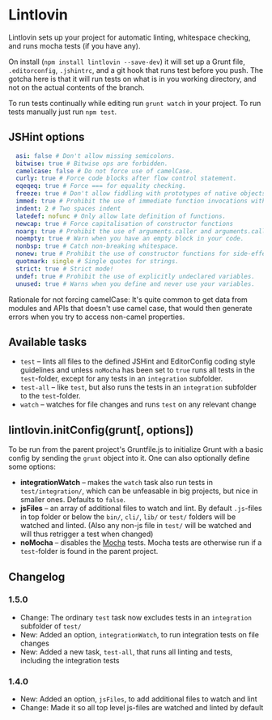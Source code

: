 # Lintlovin

Lintlovin sets up your project for automatic linting, whitespace checking, and runs mocha tests (if you have any).

On install (`npm install lintlovin --save-dev`) it will set up a Grunt file, `.editorconfig`, `.jshintrc`, and a git hook that runs test before you push. The gotcha here is that it will run tests on what is in you working directory, and not on the actual contents of the branch.

To run tests continually while editing run `grunt watch` in your project. To run tests manually just run `npm test`.

## JSHint options

```yaml
  asi: false # Don't allow missing semicolons.
  bitwise: true # Bitwise ops are forbidden.
  camelcase: false # Do not force use of camelCase.
  curly: true # Force code blocks after flow control statement.
  eqeqeq: true # Force === for equality checking.
  freeze: true # Don't allow fiddling with prototypes of native objects
  immed: true # Prohibit the use of immediate function invocations without wrapping them in parentheses
  indent: 2 # Two spaces indent
  latedef: nofunc # Only allow late definition of functions.
  newcap: true # Force capitalisation of constructor functions
  noarg: true # Prohibit the use of arguments.caller and arguments.callee.
  noempty: true # Warn when you have an empty block in your code.
  nonbsp: true # Catch non-breaking whitespace.
  nonew: true # Prohibit the use of constructor functions for side-effects.
  quotmark: single # Single quotes for strings.
  strict: true # Strict mode!
  undef: true # Prohibit the use of explicitly undeclared variables.
  unused: true # Warns when you define and never use your variables.
```

Rationale for not forcing camelCase: It's quite common to get data from modules and APIs that doesn't use camel case, that would then generate errors when you try to access non-camel properties.

## Available tasks

* `test` – lints all files to the defined JSHint and EditorConfig coding style guidelines and unless `noMocha` has been set to `true` runs all tests in the `test`-folder, except for any tests in an `integration` subfolder.
* `test-all` – like `test`, but also runs the tests in an `integration` subfolder to the `test`-folder.
* `watch` – watches for file changes and runs `test` on any relevant change

## lintlovin.initConfig(grunt[, options])

To be run from the parent project's Gruntfile.js to initialize Grunt with a basic config by sending the `grunt` object into it. One can also optionally define some options:

* **integrationWatch** – makes the `watch` task also run tests in `test/integration/`, which can be unfeasable in big projects, but nice in smaller ones. Defaults to `false`.
* **jsFiles** – an array of additional files to watch and lint. By default `.js`-files in top folder or below the `bin/`, `cli/`, `lib/` or `test/` folders will be watched and linted. (Also any non-js file in `test/` will be watched and will thus retrigger a test when changed)
* **noMocha** – disables the [Mocha](http://visionmedia.github.io/mocha/) tests. Mocha tests are otherwise run if a `test`-folder is found in the parent project.

## Changelog

### 1.5.0

* Change: The ordinary `test` task now excludes tests in an `integration` subfolder of `test/`
* New: Added an option, `integrationWatch`, to run integration tests on file changes
* New: Added a new task, `test-all`, that runs all linting and tests, including the integration tests

### 1.4.0

* New: Added an option, `jsFiles`, to add additional files to watch and lint
* Change: Made it so all top level js-files are watched and linted by default
